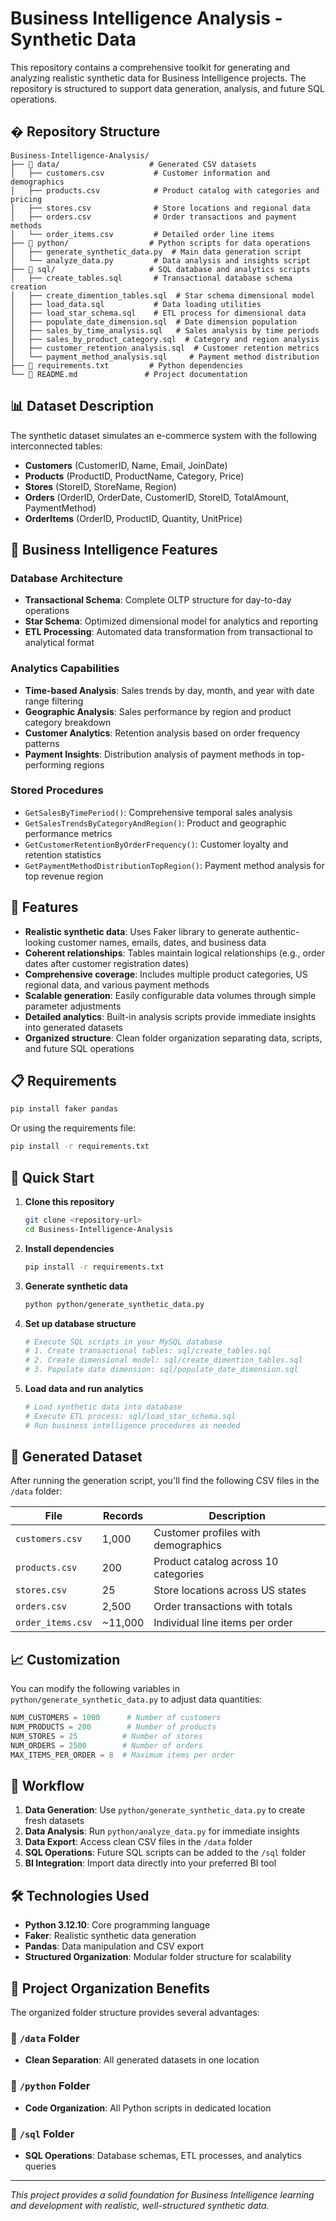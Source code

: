 # Business Intelligence Analysis - Synthetic Data

This repository contains a comprehensive toolkit for generating and analyzing realistic synthetic data for Business Intelligence projects. The repository is structured to support data generation, analysis, and future SQL operations.

## � Repository Structure

```
Business-Intelligence-Analysis/
├── 📁 data/                    # Generated CSV datasets
│   ├── customers.csv           # Customer information and demographics
│   ├── products.csv            # Product catalog with categories and pricing
│   ├── stores.csv              # Store locations and regional data
│   ├── orders.csv              # Order transactions and payment methods
│   └── order_items.csv         # Detailed order line items
├── 📁 python/                  # Python scripts for data operations
│   ├── generate_synthetic_data.py  # Main data generation script
│   └── analyze_data.py         # Data analysis and insights script
├── 📁 sql/                     # SQL database and analytics scripts
│   ├── create_tables.sql       # Transactional database schema creation
│   ├── create_dimention_tables.sql  # Star schema dimensional model
│   ├── load_data.sql           # Data loading utilities
│   ├── load_star_schema.sql    # ETL process for dimensional data
│   ├── populate_date_dimension.sql  # Date dimension population
│   ├── sales_by_time_analysis.sql   # Sales analysis by time periods
│   ├── sales_by_product_category.sql  # Category and region analysis
│   ├── customer_retention_analysis.sql  # Customer retention metrics
│   └── payment_method_analysis.sql     # Payment method distribution
├── 📄 requirements.txt         # Python dependencies
└── 📄 README.md               # Project documentation
```

## 📊 Dataset Description

The synthetic dataset simulates an e-commerce system with the following interconnected tables:

- **Customers** (CustomerID, Name, Email, JoinDate)
- **Products** (ProductID, ProductName, Category, Price)
- **Stores** (StoreID, StoreName, Region)
- **Orders** (OrderID, OrderDate, CustomerID, StoreID, TotalAmount, PaymentMethod)
- **OrderItems** (OrderID, ProductID, Quantity, UnitPrice)

## 🎯 Business Intelligence Features

### **Database Architecture**
- **Transactional Schema**: Complete OLTP structure for day-to-day operations
- **Star Schema**: Optimized dimensional model for analytics and reporting
- **ETL Processing**: Automated data transformation from transactional to analytical format

### **Analytics Capabilities**
- **Time-based Analysis**: Sales trends by day, month, and year with date range filtering
- **Geographic Analysis**: Sales performance by region and product category breakdown
- **Customer Analytics**: Retention analysis based on order frequency patterns
- **Payment Insights**: Distribution analysis of payment methods in top-performing regions

### **Stored Procedures**
- `GetSalesByTimePeriod()`: Comprehensive temporal sales analysis
- `GetSalesTrendsByCategoryAndRegion()`: Product and geographic performance metrics
- `GetCustomerRetentionByOrderFrequency()`: Customer loyalty and retention statistics
- `GetPaymentMethodDistributionTopRegion()`: Payment method analysis for top revenue region

## 🚀 Features

- **Realistic synthetic data**: Uses Faker library to generate authentic-looking customer names, emails, dates, and business data
- **Coherent relationships**: Tables maintain logical relationships (e.g., order dates after customer registration dates)
- **Comprehensive coverage**: Includes multiple product categories, US regional data, and various payment methods
- **Scalable generation**: Easily configurable data volumes through simple parameter adjustments
- **Detailed analytics**: Built-in analysis scripts provide immediate insights into generated datasets
- **Organized structure**: Clean folder organization separating data, scripts, and future SQL operations

## 📋 Requirements

```bash
pip install faker pandas
```

Or using the requirements file:

```bash
pip install -r requirements.txt
```

## 🔧 Quick Start

1. **Clone this repository**
   ```bash
   git clone <repository-url>
   cd Business-Intelligence-Analysis
   ```

2. **Install dependencies**
   ```bash
   pip install -r requirements.txt
   ```

3. **Generate synthetic data**
   ```bash
   python python/generate_synthetic_data.py
   ```

4. **Set up database structure**
   ```bash
   # Execute SQL scripts in your MySQL database
   # 1. Create transactional tables: sql/create_tables.sql
   # 2. Create dimensional model: sql/create_dimention_tables.sql
   # 3. Populate date dimension: sql/populate_date_dimension.sql
   ```

5. **Load data and run analytics**
   ```bash
   # Load synthetic data into database
   # Execute ETL process: sql/load_star_schema.sql
   # Run business intelligence procedures as needed
   ```

## 📁 Generated Dataset

After running the generation script, you'll find the following CSV files in the `/data` folder:

| File | Records | Description |
|------|---------|-------------|
| `customers.csv` | 1,000 | Customer profiles with demographics |
| `products.csv` | 200 | Product catalog across 10 categories |
| `stores.csv` | 25 | Store locations across US states |
| `orders.csv` | 2,500 | Order transactions with totals |
| `order_items.csv` | ~11,000 | Individual line items per order |

## 📈 Customization

You can modify the following variables in `python/generate_synthetic_data.py` to adjust data quantities:

```python
NUM_CUSTOMERS = 1000      # Number of customers
NUM_PRODUCTS = 200        # Number of products
NUM_STORES = 25          # Number of stores
NUM_ORDERS = 2500        # Number of orders
MAX_ITEMS_PER_ORDER = 8  # Maximum items per order
```

## 🔄 Workflow

1. **Data Generation**: Use `python/generate_synthetic_data.py` to create fresh datasets
2. **Data Analysis**: Run `python/analyze_data.py` for immediate insights
3. **Data Export**: Access clean CSV files in the `/data` folder
4. **SQL Operations**: Future SQL scripts can be added to the `/sql` folder
5. **BI Integration**: Import data directly into your preferred BI tool

## 🛠️ Technologies Used

- **Python 3.12.10**: Core programming language
- **Faker**: Realistic synthetic data generation
- **Pandas**: Data manipulation and CSV export
- **Structured Organization**: Modular folder structure for scalability

## 🎨 Project Organization Benefits

The organized folder structure provides several advantages:

### 📁 `/data` Folder
- **Clean Separation**: All generated datasets in one location

### 📁 `/python` Folder
- **Code Organization**: All Python scripts in dedicated location

### 📁 `/sql` Folder
- **SQL Operations**: Database schemas, ETL processes, and analytics queries

---

*This project provides a solid foundation for Business Intelligence learning and development with realistic, well-structured synthetic data.*